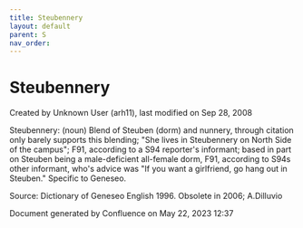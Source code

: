 ```yaml
---
title: Steubennery
layout: default
parent: S
nav_order:
---
```


# Steubennery

Created by  Unknown User (arh11), last modified on Sep 28, 2008

Steubennery: (noun) Blend of Steuben (dorm) and nunnery, through citation only barely supports this blending; &quot;She lives in Steubennery on North Side of the campus&quot;; F91, according to a S94 reporter's informant; based in part on Steuben being a male-deficient all-female dorm, F91, according to S94s other informant, who's advice was &quot;If you want a girlfriend, go hang out in Steuben.&quot; Specific to Geneseo.

Source: Dictionary of Geneseo English 1996. Obsolete in 2006; A.Dilluvio 

Document generated by Confluence on May 22, 2023 12:37


